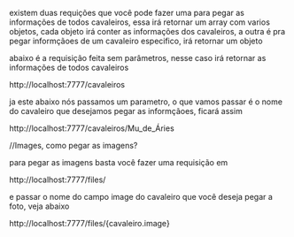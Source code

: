 existem duas requições que você pode fazer uma para pegar as informações de todos cavaleiros, essa irá retornar um array com varios objetos, cada objeto irá conter as informações dos cavaleiros, a outra é pra pegar informçãoes de um cavaleiro especifico, irá retornar um objeto

abaixo é a requisição feita sem parâmetros, nesse caso irá retornar as informações de todos cavaleiros

http://localhost:7777/cavaleiros


ja este abaixo nós passamos um parametro, o que vamos passar é o nome do cavaleiro que desejamos pegar as informçãoes, ficará assim

http://localhost:7777/cavaleiros/Mu_de_Áries


//Images, como pegar as imagens?

para pegar as imagens basta você fazer uma requisição em 

http://localhost:7777/files/

e passar o nome do campo image do cavaleiro que você deseja pegar a foto, veja abaixo

http://localhost:7777/files/{cavaleiro.image}



